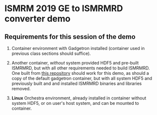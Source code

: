 
# ISMRM 2019 GE to ISMRMRD converter demo

## Requirements for this session of the demo

1.  Container environment with Gadgetron installed (container used in previous class sections should suffice).

1.  Another container, *without* system provided HDF5 and pre-built ISMRMRD, but with all other requirements
    needed to build ISMRMRD. One built from [this repository](https://github.com/nih-fmrif/dockerImage4DevMR)
    should work for this demo, as should a copy of the default gadgetron container, but with all system HDF5
    and previously built and and installed ISMRMRD binaries and libraries removed.

1.  **Linux** Orchestra environment, already installed in container without system HDF5, or on user's host system,
    and can be mounted to container.

